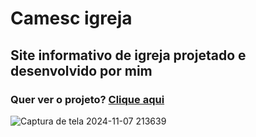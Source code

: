 # Camesc igreja
## Site informativo de igreja projetado e desenvolvido por mim
### Quer ver o projeto? <a href="https://eliasafecode.github.io/Igreja-Camesc/">Clique aqui</a>
![Captura de tela 2024-11-07 213639](https://github.com/user-attachments/assets/4ebaefba-b3a0-4a8d-a66d-bec4521b0a2e)
